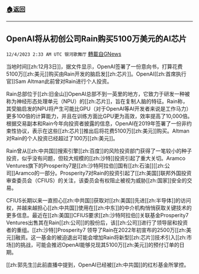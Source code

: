 ###  [:house:返回](README.md)
---


## OpenAI将从初创公司Rain购买5100万美元的AI芯片
`12/4/2023 2:33 AM UTC 银河歌舞厅` [轉載自GNews](https://gnews.org/articles/2067513)

当地时间[[zh:12月3日]]，据文件显示，OpenAI签署了一份意向书，打算花费5100万[[zh:美元]]购买由Rain开发的脑启发[[zh:芯片]]。OpenAI[[zh:首席执行官]]Sam Altman此前曾对Rain进行个人投资。

Rain总部位于[[zh:旧金山]]OpenAI总部不到一英里的地方，它致力于研发一种被称为神经形态处理单元（NPU）的[[zh:芯片]]，旨在复制人脑的特征。Rain称，其受脑启发的NPU将产生可能比GPU（对于OpenAI等AI开发者来说是工作马力）更多100倍的计算能力，并且在训练方面比GPU更为高效，效率提高了10,000倍。根据交易副本和Rain今年向投资者披露的信息，OpenAI在2019年签署了一份非约束性协议，表示在这些[[zh:芯片]]推出后将花费5100万[[zh:美元]]购买。Altman对Rain的个人投资已经超过了100万[[zh:美元]]。

Rain曾从[[zh:中共国]]搜索引擎[[zh:百度]]的风险投资部门获得了一笔较小的种子投资，似乎没有问题，但较大规模的[[zh:沙特]]投资引起了重大关切。Aramco Ventures旗下的Prosperity7是[[zh:沙特阿拉伯]]国有[[zh:石油]][[zh:公司]]Aramco的一部分。Prosperity7对Rain的投资引起了[[zh:美国]]联邦外国投资审查委员会（CFIUS）的关注，该委员会有权阻止被视为威胁[[zh:国家]]安全的交易。

CFIUS长期以来一直担心[[zh:中共国]]获取对[[zh:美国]]先进[[zh:半导体]]的访问权，并越来越担心[[zh:中共国]]使用在[[zh:中东]]的中介机构悄悄获取关键技术的更多信息。最近在[[zh:美国]]CFIUS要求[[zh:沙特阿拉伯]]关联基金Prosperity7 Ventures出售其在Rain[[zh:公司]]的股份后，该[[zh:公司]]进行了领导层和投资者的重组。[[zh:沙特]]Prosperity7 领导了Rain在2022年初宣布的2500万[[zh:美元]]融资。这一基金的被迫退出可能会增加Rain将新型[[zh:芯片]]技术引入[[zh:市场]]的挑战，可能会推迟OpenAI能够兑现其5100万[[zh:美元]]的预付订单的日期。

[[zh:郭先生]]此前直播中提到，OpenAI已经被[[zh:中共国]]的红杉基金所掌控。
